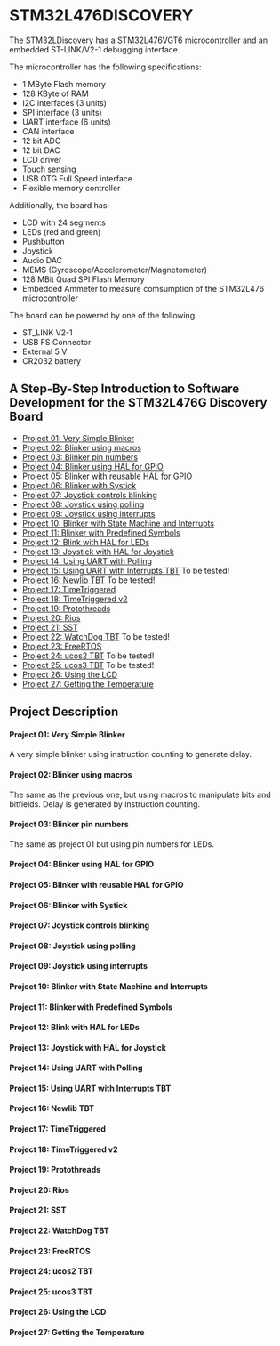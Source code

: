 STM32L476DISCOVERY
====================

The STM32LDiscovery has a STM32L476VGT6 microcontroller and an embedded ST-LINK/V2-1 debugging interface.

The microcontroller has the following specifications:

* 1 MByte Flash memory
* 128 KByte of RAM
* I2C interfaces (3 units)
* SPI interface (3 units)
* UART interface (6 units)
* CAN interface
* 12 bit ADC
* 12 bit DAC
* LCD driver
* Touch sensing
* USB OTG Full Speed interface
* Flexible memory controller

Additionally, the board has:

* LCD with 24 segments
* LEDs (red and green)
* Pushbutton
* Joystick
* Audio DAC
* MEMS (Gyroscope/Accelerometer/Magnetometer)
* 128 MBit Quad SPI Flash Memory
* Embedded Ammeter to measure comsumption of the STM32L476 microcontroller

The board can be powered by one of the following

* ST_LINK V2-1
* USB FS Connector
* External 5 V
* CR2032 battery


 
## A Step-By-Step Introduction to Software Development for the STM32L476G Discovery Board
 
* [Project 01: Very Simple Blinker](#project-01:-very-simple-blinker)
* [Project 02: Blinker using macros](#project-02:-blinker-using-macros)
* [Project 03: Blinker pin numbers](#project-03:-blinker-pin-numbers)
* [Project 04: Blinker using HAL for GPIO](#project-04:-blinker-using-hal-for-gpio)
* [Project 05: Blinker with reusable HAL for GPIO](#project-05:-blinker-with-reusable-hal-for-gpio)
* [Project 06: Blinker with Systick](#project-06:-blinker-with-systick)
* [Project 07: Joystick controls blinking](#project-07:-joystick-controls-blinking)
* [Project 08: Joystick using polling](#project-08:-joystick-using-polling)
* [Project 09: Joystick using interrupts](#project-09:-joystick-using-interrupts)
* [Project 10: Blinker with State Machine and Interrupts](#project-10:-blinker-with-state-machine-and-interrupts)
* [Project 11: Blinker with Predefined Symbols](#project-11:-blinker-with-predefined-symbols)
* [Project 12: Blink with HAL for LEDs](#project-12:-blink-with-hal-for-leds)
* [Project 13: Joystick with HAL for Joystick](#project-13:-joystick-with-hal-for-joystick)
* [Project 14: Using UART with Polling](#project-14:-using-uart-with-polling)
* [Project 15: Using UART with Interrupts TBT](#project-15:-using-uart-with-interrupts-tbt)  To be tested!
* [Project 16: Newlib TBT](#project-16:-newlib-tbt) To be tested!
* [Project 17: TimeTriggered](#project-17:-timetriggered)
* [Project 18: TimeTriggered v2](#project-18:-timetriggered-v2)
* [Project 19: Protothreads](#project-19:-protothreads)
* [Project 20: Rios](#project-20:-rios)
* [Project 21: SST](#project-21:-sst)
* [Project 22: WatchDog TBT](#project-22:-watchdog-tbt)  To be tested!
* [Project 23: FreeRTOS](#project-23:-freertos)
* [Project 24: ucos2 TBT](#project-24:-ucos2-tbt) To be tested!
* [Project 25: ucos3 TBT](#project-25:-ucos3-tbt) To be tested!
* [Project 26: Using the LCD](#project-26:-using-the-lcd)
* [Project 27: Getting the Temperature](#project-27:-getting-the-temperature)

## Project Description


#### Project 01: Very Simple Blinker

A very simple blinker using instruction counting to generate delay.

#### Project 02: Blinker using macros

The same as the previous one, but using macros to manipulate bits and bitfields. Delay is generated by instruction counting.

#### Project 03: Blinker pin numbers

The same as project 01 but using pin numbers for LEDs.

#### Project 04: Blinker using HAL for GPIO

#### Project 05: Blinker with reusable HAL for GPIO

#### Project 06: Blinker with Systick

#### Project 07: Joystick controls blinking

#### Project 08: Joystick using polling

#### Project 09: Joystick using interrupts

#### Project 10: Blinker with State Machine and Interrupts

#### Project 11: Blinker with Predefined Symbols

#### Project 12: Blink with HAL for LEDs

#### Project 13: Joystick with HAL for Joystick

#### Project 14: Using UART with Polling

#### Project 15: Using UART with Interrupts TBT

#### Project 16: Newlib TBT

#### Project 17: TimeTriggered

#### Project 18: TimeTriggered v2

#### Project 19: Protothreads

#### Project 20: Rios

#### Project 21: SST

#### Project 22: WatchDog TBT

#### Project 23: FreeRTOS

#### Project 24: ucos2 TBT

#### Project 25: ucos3 TBT

#### Project 26: Using the LCD

#### Project 27: Getting the Temperature


